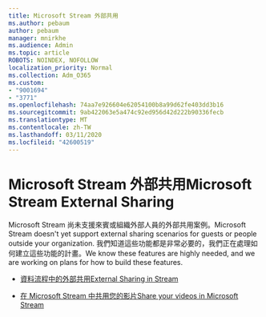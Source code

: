 ```yaml
---
title: Microsoft Stream 外部共用
ms.author: pebaum
author: pebaum
manager: mnirkhe
ms.audience: Admin
ms.topic: article
ROBOTS: NOINDEX, NOFOLLOW
localization_priority: Normal
ms.collection: Adm_O365
ms.custom:
- "9001694"
- "3771"
ms.openlocfilehash: 74aa7e926604e62054100b8a99d62fe403dd3b16
ms.sourcegitcommit: 9ab422063e5a474c92ed956d42d222b90336fecb
ms.translationtype: MT
ms.contentlocale: zh-TW
ms.lasthandoff: 03/11/2020
ms.locfileid: "42600519"
---
```

# <a name="microsoft-stream-external-sharing"></a><span data-ttu-id="feace-102">Microsoft Stream 外部共用</span><span class="sxs-lookup"><span data-stu-id="feace-102">Microsoft Stream External Sharing</span></span>

<span data-ttu-id="feace-103">Microsoft Stream 尚未支援來賓或組織外部人員的外部共用案例。</span><span class="sxs-lookup"><span data-stu-id="feace-103">Microsoft Stream doesn't yet support external sharing scenarios for guests or people outside your organization.</span></span> <span data-ttu-id="feace-104">我們知道這些功能都是非常必要的，我們正在處理如何建立這些功能的計畫。</span><span class="sxs-lookup"><span data-stu-id="feace-104">We know these features are highly needed, and we are working on plans for how to build these features.</span></span>

- [<span data-ttu-id="feace-105">資料流程中的外部共用</span><span class="sxs-lookup"><span data-stu-id="feace-105">External Sharing in Stream</span></span>](https://docs.microsoft.com/stream/portal-share-video#external-sharing)

- [<span data-ttu-id="feace-106">在 Microsoft Stream 中共用您的影片</span><span class="sxs-lookup"><span data-stu-id="feace-106">Share your videos in Microsoft Stream</span></span>](https://docs.microsoft.com/stream/portal-share-video)
